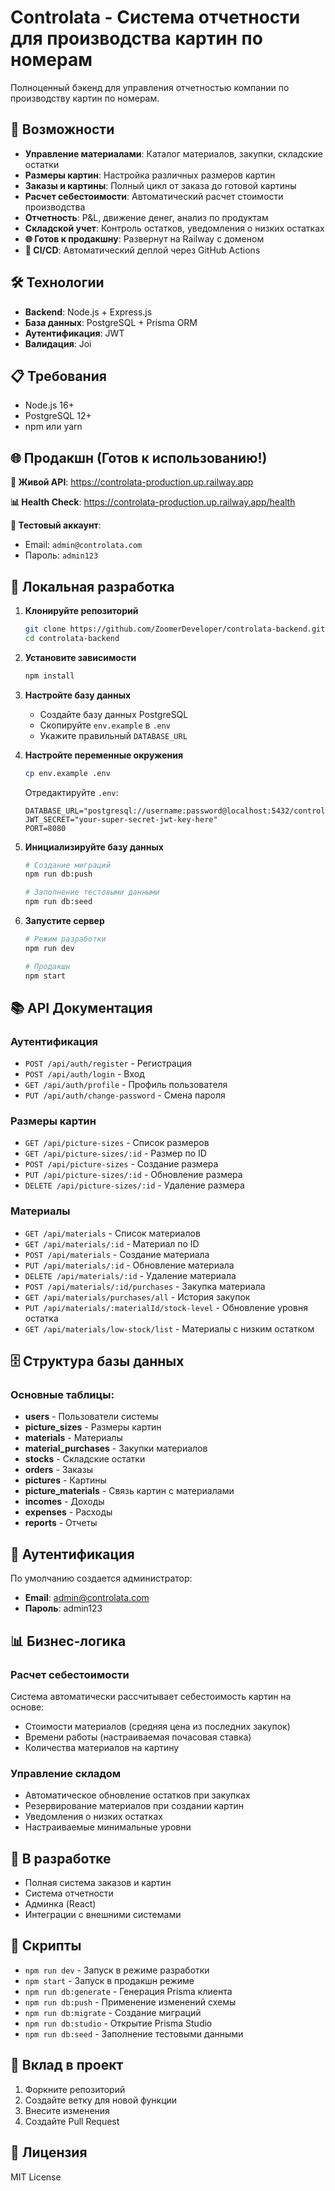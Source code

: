 # Controlata - Система отчетности для производства картин по номерам

Полноценный бэкенд для управления отчетностью компании по производству картин по номерам.

## 🚀 Возможности

- **Управление материалами**: Каталог материалов, закупки, складские остатки
- **Размеры картин**: Настройка различных размеров картин
- **Заказы и картины**: Полный цикл от заказа до готовой картины
- **Расчет себестоимости**: Автоматический расчет стоимости производства
- **Отчетность**: P&L, движение денег, анализ по продуктам
- **Складской учет**: Контроль остатков, уведомления о низких остатках
- **🌐 Готов к продакшну**: Развернут на Railway с доменом
- **🔄 CI/CD**: Автоматический деплой через GitHub Actions

## 🛠 Технологии

- **Backend**: Node.js + Express.js
- **База данных**: PostgreSQL + Prisma ORM
- **Аутентификация**: JWT
- **Валидация**: Joi

## 📋 Требования

- Node.js 16+
- PostgreSQL 12+
- npm или yarn

## 🌐 Продакшн (Готов к использованию!)

**🚀 Живой API**: https://controlata-production.up.railway.app

**📊 Health Check**: https://controlata-production.up.railway.app/health

**🔑 Тестовый аккаунт**:
- Email: `admin@controlata.com`
- Пароль: `admin123`

## 🔧 Локальная разработка

1. **Клонируйте репозиторий**
   ```bash
   git clone https://github.com/ZoomerDeveloper/controlata-backend.git
   cd controlata-backend
   ```

2. **Установите зависимости**
   ```bash
   npm install
   ```

3. **Настройте базу данных**
   - Создайте базу данных PostgreSQL
   - Скопируйте `env.example` в `.env`
   - Укажите правильный `DATABASE_URL`

4. **Настройте переменные окружения**
   ```bash
   cp env.example .env
   ```
   
   Отредактируйте `.env`:
   ```env
   DATABASE_URL="postgresql://username:password@localhost:5432/controlata_db"
   JWT_SECRET="your-super-secret-jwt-key-here"
   PORT=8080
   ```

5. **Инициализируйте базу данных**
   ```bash
   # Создание миграций
   npm run db:push
   
   # Заполнение тестовыми данными
   npm run db:seed
   ```

6. **Запустите сервер**
   ```bash
   # Режим разработки
   npm run dev
   
   # Продакшн
   npm start
   ```

## 📚 API Документация

### Аутентификация

- `POST /api/auth/register` - Регистрация
- `POST /api/auth/login` - Вход
- `GET /api/auth/profile` - Профиль пользователя
- `PUT /api/auth/change-password` - Смена пароля

### Размеры картин

- `GET /api/picture-sizes` - Список размеров
- `GET /api/picture-sizes/:id` - Размер по ID
- `POST /api/picture-sizes` - Создание размера
- `PUT /api/picture-sizes/:id` - Обновление размера
- `DELETE /api/picture-sizes/:id` - Удаление размера

### Материалы

- `GET /api/materials` - Список материалов
- `GET /api/materials/:id` - Материал по ID
- `POST /api/materials` - Создание материала
- `PUT /api/materials/:id` - Обновление материала
- `DELETE /api/materials/:id` - Удаление материала
- `POST /api/materials/:id/purchases` - Закупка материала
- `GET /api/materials/purchases/all` - История закупок
- `PUT /api/materials/:materialId/stock-level` - Обновление уровня остатка
- `GET /api/materials/low-stock/list` - Материалы с низким остатком

## 🗄 Структура базы данных

### Основные таблицы:

- **users** - Пользователи системы
- **picture_sizes** - Размеры картин
- **materials** - Материалы
- **material_purchases** - Закупки материалов
- **stocks** - Складские остатки
- **orders** - Заказы
- **pictures** - Картины
- **picture_materials** - Связь картин с материалами
- **incomes** - Доходы
- **expenses** - Расходы
- **reports** - Отчеты

## 🔐 Аутентификация

По умолчанию создается администратор:
- **Email**: admin@controlata.com
- **Пароль**: admin123

## 📊 Бизнес-логика

### Расчет себестоимости

Система автоматически рассчитывает себестоимость картин на основе:
- Стоимости материалов (средняя цена из последних закупок)
- Времени работы (настраиваемая почасовая ставка)
- Количества материалов на картину

### Управление складом

- Автоматическое обновление остатков при закупках
- Резервирование материалов при создании картин
- Уведомления о низких остатках
- Настраиваемые минимальные уровни

## 🚧 В разработке

- Полная система заказов и картин
- Система отчетности
- Админка (React)
- Интеграции с внешними системами

## 📝 Скрипты

- `npm run dev` - Запуск в режиме разработки
- `npm start` - Запуск в продакшн режиме
- `npm run db:generate` - Генерация Prisma клиента
- `npm run db:push` - Применение изменений схемы
- `npm run db:migrate` - Создание миграций
- `npm run db:studio` - Открытие Prisma Studio
- `npm run db:seed` - Заполнение тестовыми данными

## 🤝 Вклад в проект

1. Форкните репозиторий
2. Создайте ветку для новой функции
3. Внесите изменения
4. Создайте Pull Request

## 📄 Лицензия

MIT License
